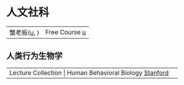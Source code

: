 # 人文社科

|                                                                                 |                                                                     |
| ------------------------------------------------------------------------------- | ------------------------------------------------------------------- |
| 蟹老板([u](https://www.youtube.com/channel/UCsEArwGh1-lMOuaV\_Bxpm7g/playlists), ) | Free Course [u](https://www.youtube.com/c/FreeCourseBLGX/playlists) |

## 人类行为生物学

|                                                                                                                     |   |
| ------------------------------------------------------------------------------------------------------------------- | - |
| Lecture Collection \| Human Behavioral Biology [Stanford](https://www.youtube.com/playlist?list=PL848F2368C90DDC3D) |   |
